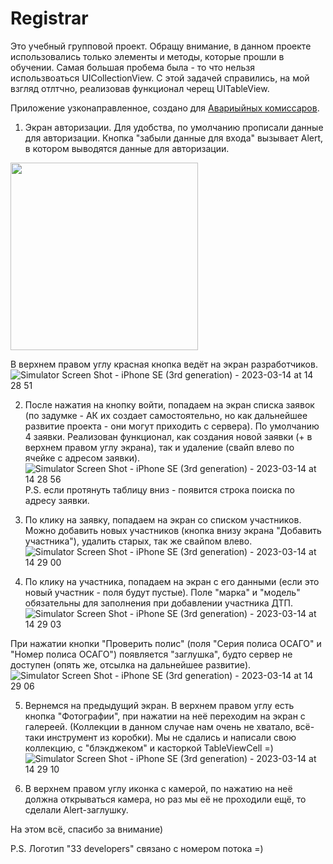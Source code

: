 # Registrar
Это учебный групповой проект.
Обращу внимание, в данном проекте использовались только элементы и методы, которые прошли в обучении. Самая большая пробема была - то что нельзя использвоаться UICollectionView. С этой задачей справились, на мой взгляд отлтчно, реализовав функционал черещ UITableView.

Приложение узконаправленное, создано для [Авариыйных комиссаров](https://ru.wikipedia.org/wiki/Аварийный_комиссар).
1. Экран авторизации. Для удобства, по умолчанию прописали данные для авторизации. Кнопка "забыли данные для входа" вызывает Alert, в котором выводятся данные для авторизации.

<!-- ![Simulator Screen Shot - iPhone SE (3rd generation) - 2023-03-14 at 14 27 59](https://user-images.githubusercontent.com/121757460/225208990-edf225c2-83a5-4e10-a913-f92d8ec14bf4.png) -->

<img width="300" src="https://user-images.githubusercontent.com/121757460/225208990-edf225c2-83a5-4e10-a913-f92d8ec14bf4.png">

В верхнем правом углу красная кнопка ведёт на экран разработчиков.
![Simulator Screen Shot - iPhone SE (3rd generation) - 2023-03-14 at 14 28 51](https://user-images.githubusercontent.com/121757460/225206828-8299b846-8bb8-4d3e-8063-e418fa5d1482.png)

2. После нажатия на кнопку войти, попадаем на экран списка заявок (по задумке - АК их создает самостоятельно, но как дальнейшее развитие проекта - они могут приходить с сервера). По умолчанию 4 заявки. Реализован функционал, как создания новой заявки (+ в верхнем правом углу экрана), так и удаление (свайп влево по ячейке с адресом заявки).
![Simulator Screen Shot - iPhone SE (3rd generation) - 2023-03-14 at 14 28 56](https://user-images.githubusercontent.com/121757460/225206867-cab5319d-7a92-48ee-af2d-89fc61fe2bbf.png)
P.S. если протянуть таблицу вниз - появится строка поиска по адресу заявки.

3. По клику на заявку, попадаем на экран со списком участников. Можно добавить новых участников (кнопка внизу экрана "Добавить участника"), удалить старых, так же свайпом влево.
![Simulator Screen Shot - iPhone SE (3rd generation) - 2023-03-14 at 14 29 00](https://user-images.githubusercontent.com/121757460/225206926-7e21e9cb-66d9-4dad-861b-e59e74462033.png)

4. По клику на участника, попадаем на экран с его данными (если это новый участник - поля будут пустые). Поле "марка" и "модель" обязательны для заполнения при добавлении участника ДТП.
![Simulator Screen Shot - iPhone SE (3rd generation) - 2023-03-14 at 14 29 03](https://user-images.githubusercontent.com/121757460/225206972-027dee7a-4586-4d8d-8af8-235dd09dbb7c.png)

При нажатии кнопки "Проверить полис" (поля "Серия полиса ОСАГО" и "Номер полиса ОСАГО") появляется "заглушка", будто сервер не доступен (опять же, отсылка на дальнейшее развитие).
![Simulator Screen Shot - iPhone SE (3rd generation) - 2023-03-14 at 14 29 06](https://user-images.githubusercontent.com/121757460/225207046-60443245-9c53-4715-90fd-f1be1478d36e.png)

5. Вернемся на предыдущий экран. В верхнем правом углу есть кнопка "Фотографии", при нажатии на неё переходим на экран с галереей. (Коллекции в данном случае нам очень не хватало, всё-таки инструмент из коробки). Мы не сдались и написали свою коллекцию, с "блэкджеком" и  касторкой TableViewCell =)
![Simulator Screen Shot - iPhone SE (3rd generation) - 2023-03-14 at 14 29 10](https://user-images.githubusercontent.com/121757460/225207072-bd46e5a5-9dd7-427a-bda5-21fb48db713f.png)

6. В верхнем правом углу иконка с камерой, по нажатию на неё должна открываться камера, но раз мы её не проходили ещё, то сделали Alert-заглушку.

На этом всё, спасибо за внимание)

P.S. Логотип "33 developers" связано с номером потока =)
